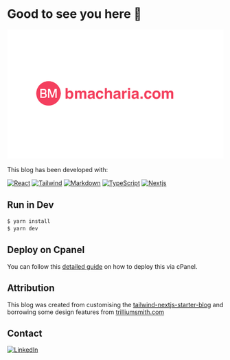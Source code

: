 <a name="readme-top"></a>

# Good to see you here 👋

![tailwind-nextjs-banner](/public/static/images/twitter-card.png)

This blog has been developed with:

[![React][react-shield]][react-url]
[![Tailwind][tailwind-shield]][tailwind-url]
[![Markdown][markdown-shield]][markdown-url]
[![TypeScript][typescript-shield]][typescript-url]
[![Nextjs][nextjs-shield]][nextjs-url]

## Run in Dev

```bash
$ yarn install
$ yarn dev
```

## Deploy on Cpanel

You can follow this [detailed guide](https://medium.com/@geevadon/how-to-deploy-a-next-js-app-on-cpanel-efficiently-c00c5eb860de) on how to deploy this via cPanel.

## Attribution

This blog was created from customising the [tailwind-nextjs-starter-blog](https://github.com/timlrx/tailwind-nextjs-starter-blog) and borrowing some design features from [trilliumsmith.com](https://github.com/trillium/trilliumsmith.com/tree/main)

## Contact

[![LinkedIn][linkedin-shield]][linkedin-url]

<!-- Built With shields -->

[react-shield]: https://img.shields.io/badge/React-20232A?style=for-the-badge&logo=react&logoColor=61DAFB
[react-url]: https://react.dev/
[tailwind-shield]: https://img.shields.io/badge/Tailwind_CSS-38B2AC?style=for-the-badge&logo=tailwind-css&logoColor=white
[tailwind-url]: https://tailwindcss.com/
[markdown-shield]: https://img.shields.io/badge/Markdown-000000?style=for-the-badge&logo=markdown&logoColor=white
[markdown-url]: https://www.markdownguide.org/
[nextjs-shield]: https://img.shields.io/badge/nextjs-000000?style=for-the-badge&logo=next.js&logoColor=white
[nextjs-url]: https://prettier.io/
[typescript-shield]: https://img.shields.io/badge/TypeScript-007ACC?style=for-the-badge&logo=typescript&logoColor=white
[typescript-url]: https://www.typescriptlang.org/

<!-- Contacts -->

[linkedin-shield]: https://img.shields.io/badge/LinkedIn-white?style=for-the-badge&logo=linkedin&colorB=0a66c2
[linkedin-url]: https://www.linkedin.com/in/benson-macharia
